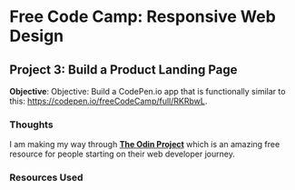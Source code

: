 # Free Code Camp: Responsive Web Design
## Project 3: Build a Product Landing Page

**Objective**: Objective: Build a CodePen.io app that is functionally similar to this: https://codepen.io/freeCodeCamp/full/RKRbwL.

### Thoughts

I am making my way through **[The Odin Project](https://www.theodinproject.com/)** which is an amazing free resource for people starting on their web developer journey.

### Resources Used